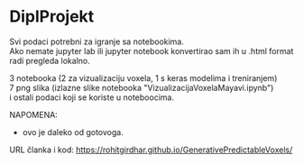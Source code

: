 # DiplProjekt

Svi podaci potrebni za igranje sa notebookima.  
Ako nemate jupyter lab ili jupyter notebook konvertirao sam ih u .html format radi pregleda lokalno.  


3 notebooka (2 za vizualizaciju voxela, 1 s keras modelima i treniranjem)  
7 png slika (izlazne slike notebooka "VizualizacijaVoxelaMayavi.ipynb")  
i ostali podaci koji se koriste u noteboocima.  

NAPOMENA:
- ovo je daleko od gotovoga.

URL članka i kod:
https://rohitgirdhar.github.io/GenerativePredictableVoxels/
